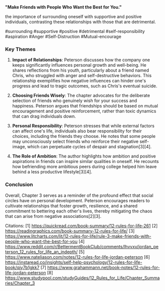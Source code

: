 
**"Make Friends with People Who Want the Best for You."** 

 the importance of surrounding oneself with supportive and positive individuals, contrasting these relationships with those that are detrimental.

#surrounding #supportive #positive #detrimental #self-responsibility #aspiration #Anger #Self-Distruction #Mutual-encourage 



### Key Themes

1. **Impact of Relationships**: Peterson discusses how the company one keeps significantly influences personal growth and well-being. He shares reflections from his youth, particularly about a friend named Chris, who struggled with anger and self-destructive behaviors. This relationship exemplifies how negative influences can hinder one's progress and lead to tragic outcomes, such as Chris's eventual suicide.



3. **Choosing Friends Wisely**: The chapter advocates for the deliberate selection of friends who genuinely wish for your success and happiness. Peterson argues that friendships should be based on mutual encouragement and positive reinforcement, rather than toxic dynamics that can drag individuals down.

4. **Personal Responsibility**: Peterson stresses that while external factors can affect one's life, individuals also bear responsibility for their choices, including the friends they choose. He notes that some people may unconsciously select friends who reinforce their negative self-image, which can perpetuate cycles of despair and stagnation[3][4].

5. **The Role of Ambition**: The author highlights how ambition and positive aspirations in friends can inspire similar qualities in oneself. He recounts how befriending more ambitious peers during college helped him leave behind a less productive lifestyle[3][4].

### Conclusion

Overall, Chapter 3 serves as a reminder of the profound effect that social circles have on personal development. Peterson encourages readers to cultivate relationships that foster growth, resilience, and a shared commitment to bettering each other's lives, thereby mitigating the chaos that can arise from negative associations[2][3].

Citations:
[1] https://quickread.com/book-summary/12-rules-for-life-261
[2] https://readingraphics.com/book-summary-12-rules-for-life/
[3] https://www.litcharts.com/lit/12-rules-for-life/rule-3-make-friends-with-people-who-want-the-best-for-you
[4] https://www.reddit.com/r/BettermentBookClub/comments/lhvvxv/jordan_peterson_12_rules_for_life_an_indepth/
[5] https://www.nateliason.com/notes/12-rules-for-life-jordan-peterson
[6] https://instaread.co/insights/self-help-psychology/12-rules-for-life-book/qjy7b1gkk7
[7] https://www.grahammann.net/book-notes/12-rules-for-life-jordan-peterson
[8] https://www.studypool.com/studyGuides/12_Rules_for_Life/Chapter_Summaries/Chapter_3